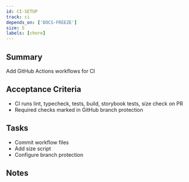 ```yaml
---
id: CI-SETUP
track: ci
depends_on: ['DOCS-FREEZE']
size: S
labels: [chore]
---
```


## Summary
Add GitHub Actions workflows for CI

## Acceptance Criteria
- CI runs lint, typecheck, tests, build, storybook tests, size check on PR
- Required checks marked in GitHub branch protection

## Tasks
- Commit workflow files
- Add size script
- Configure branch protection

## Notes

